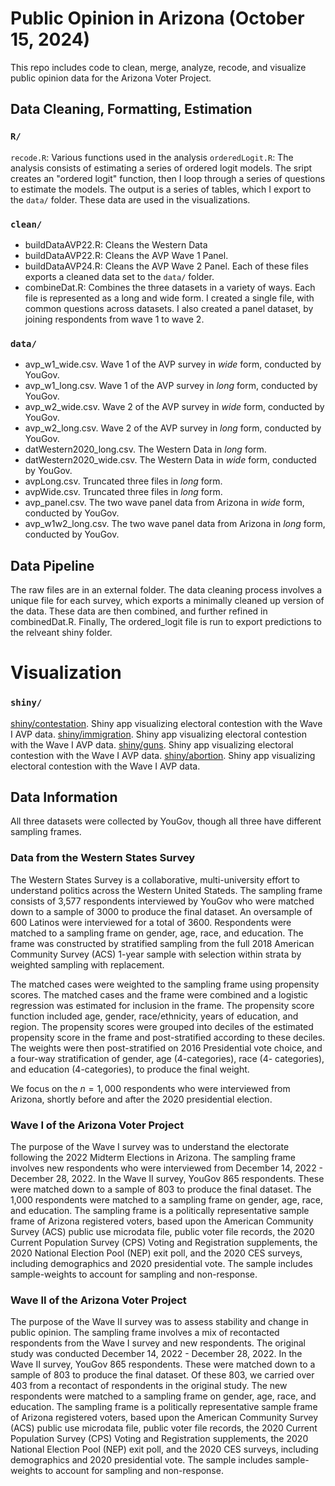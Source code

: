 # Public Opinion in Arizona (October 15, 2024)

This repo includes code to clean, merge, analyze, recode, and visualize  public opinion data for the Arizona Voter Project.

## Data Cleaning, Formatting, Estimation
### $\texttt{R/}$

$\texttt{recode.R}$: Various functions used in the analysis
$\texttt{orderedLogit.R}$: The analysis consists of estimating a series of ordered logit models. The sript creates an "ordered logit"
function, then I loop through a series of questions to estimate the models. The output is a series of tables, which I export to the $\texttt{data/}$ folder. 
These data are used in the visualizations.



### $\texttt{clean/}$

* buildDataAVP22.R: Cleans the Western Data 
* buildDataAVP22.R: Cleans the AVP Wave 1 Panel. 
* buildDataAVP24.R: Cleans the AVP Wave 2 Panel. 
Each of these files exports a cleaned data set to the $\texttt{data/}$ folder.
* combineDat.R: Combines the three datasets in a variety of ways. Each file is represented as a long and wide form. I created a single file, with common questions across datasets. I also created a panel dataset, by joining respondents from wave 1 to wave 2.

### $\texttt{data/}$

* avp_w1_wide.csv. Wave 1 of the AVP survey in *wide* form, conducted by YouGov.
* avp_w1_long.csv. Wave 1 of the AVP survey in *long* form, conducted by YouGov.
* avp_w2_wide.csv. Wave 2 of the AVP survey in *wide* form, conducted by YouGov.
* avp_w2_long.csv. Wave 2 of the AVP survey in *long* form, conducted by YouGov.
* datWestern2020_long.csv. The Western Data in *long* form.
* datWestern2020_wide.csv. The Western Data in *wide* form, conducted by YouGov.
* avpLong.csv. Truncated three files in *long* form.
* avpWide.csv. Truncated three files in *long* form.
* avp_panel.csv. The two wave panel data from Arizona in *wide* form, conducted by YouGov.
* avp_w1w2_long.csv. The two wave panel data from Arizona in *long* form, conducted by YouGov.

## Data Pipeline
The raw files are in an external folder. The data cleaning process involves a unique file for each survey, which exports a 
minimally cleaned up version of the data. These data are then combined, and further refined in combinedDat.R. Finally,
The ordered_logit file is run to export predictions to the relveant shiny folder.

# Visualization

### $\texttt{shiny/}$

[shiny/contestation](https://viz.datascience.arizona.edu/avp_democracy/). Shiny app visualizing electoral contestion with the Wave I AVP data.
[shiny/immigration](https://viz.datascience.arizona.edu/avp_democracy/). Shiny app visualizing electoral contestion with the Wave I AVP data.
[shiny/guns](https://viz.datascience.arizona.edu/avp_democracy/). Shiny app visualizing electoral contestion with the Wave I AVP data.
[shiny/abortion](https://viz.datascience.arizona.edu/avp_democracy/). Shiny app visualizing electoral contestion with the Wave I AVP data.

## Data Information

All three datasets were collected by YouGov, though all three have different sampling frames.


### Data from the Western States Survey

The Western States Survey is a collaborative, multi-university effort to understand politics across the Western United Stateds. The sampling frame consists of 
3,577 respondents interviewed by YouGov who were  matched down to a sample of 3000 to produce the final dataset. An oversample of 600
Latinos were interviewed for a total of 3600. Respondents were matched to a sampling frame on gender, age, race, and education. The
frame was constructed by stratified sampling from the full 2018 American Community Survey (ACS) 1-year sample with selection within strata by weighted
sampling with replacement.

The matched cases were weighted to the sampling frame using propensity scores. The matched cases and the frame were combined and a logistic
regression was estimated for inclusion in the frame. The propensity score function included age, gender, race/ethnicity, years of education,
and region. The propensity scores were grouped into deciles of the estimated propensity score in the frame and post-stratified according to
these deciles. The weights were then post-stratified on 2016 Presidential vote choice, and a four-way stratification of gender, age (4-categories), race (4-
categories), and education (4-categories), to produce the final weight.

We focus on the $n=1,000$ respondents who were interviewed from Arizona, shortly before and after the 2020 presidential election.


### Wave I of the Arizona Voter Project
The purpose of the Wave I survey was to understand the electorate following the 2022 Midterm Elections in Arizona. The sampling frame involves new respondents who were interviewed from December 14, 2022 - December 28, 2022. In the Wave II survey, YouGov 865 respondents. These were matched down to a sample of 803
to produce the final dataset. The 1,000 respondents were matched to a sampling frame on gender, age, race, and
education.  The sampling frame is a politically representative sample frame of Arizona registered voters, based upon the American Community Survey (ACS)
public use microdata file, public voter file records, the 2020 Current Population Survey (CPS) Voting and Registration supplements, the 2020 National Election Pool (NEP) exit poll, and the 2020 CES surveys, including demographics and 2020
presidential vote. The sample includes sample-weights to account for sampling and non-response.


### Wave II of the Arizona Voter Project
The purpose of the Wave II survey was to assess stability and change in public opinion. The sampling frame involves a mix of recontacted respondents from the Wave I survey and new respondents.
The original study was conducted  December 14, 2022 - December 28, 2022. In the Wave II survey, YouGov 865 respondents. These were matched down to a sample of 803
to produce the final dataset. Of these 803, we carried over 403 from a recontact of respondents in the original study. The new respondents were matched to a sampling frame on gender, age, race, and
education.  The sampling frame is a politically representative sample frame of Arizona registered voters, based upon the American Community Survey (ACS)
public use microdata file, public voter file records, the 2020 Current Population Survey (CPS) Voting and Registration supplements, the 2020 National Election Pool (NEP) exit poll, and the 2020 CES surveys, including demographics and 2020
presidential vote. The sample includes sample-weights to account for sampling and non-response.


